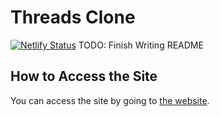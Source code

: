 # Threads Clone
[![Netlify Status](https://api.netlify.com/api/v1/badges/495fa760-a290-45de-b8ea-c8e68ee24a9b/deploy-status)](https://app.netlify.com/sites/monumental-flan-fa9272/deploys)
TODO: Finish Writing README

## How to Access the Site
You can access the site by going to [the website](https://monumental-flan-fa9272.netlify.app/).
